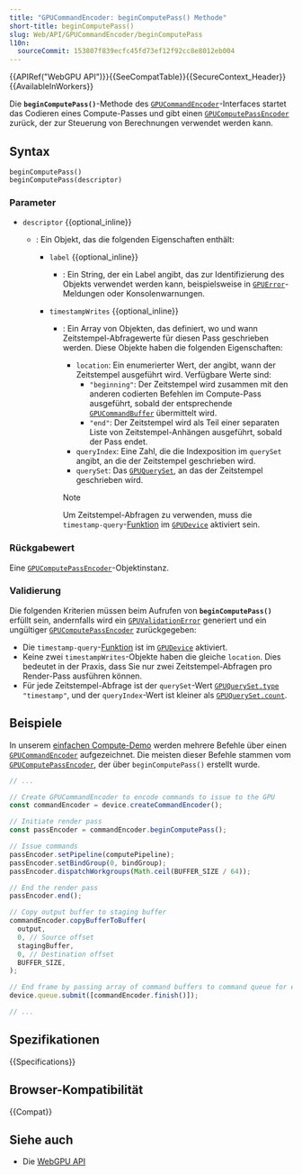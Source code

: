 ```yaml
---
title: "GPUCommandEncoder: beginComputePass() Methode"
short-title: beginComputePass()
slug: Web/API/GPUCommandEncoder/beginComputePass
l10n:
  sourceCommit: 153807f839ecfc45fd73ef12f92cc8e8012eb004
---
```


{{APIRef("WebGPU API")}}{{SeeCompatTable}}{{SecureContext_Header}}{{AvailableInWorkers}}

Die **`beginComputePass()`**-Methode des [`GPUCommandEncoder`](/de/docs/Web/API/GPUCommandEncoder)-Interfaces startet das Codieren eines Compute-Passes und gibt einen [`GPUComputePassEncoder`](/de/docs/Web/API/GPUComputePassEncoder) zurück, der zur Steuerung von Berechnungen verwendet werden kann.

## Syntax

```js-nolint
beginComputePass()
beginComputePass(descriptor)
```

### Parameter

- `descriptor` {{optional_inline}}

  - : Ein Objekt, das die folgenden Eigenschaften enthält:

    - `label` {{optional_inline}}
      - : Ein String, der ein Label angibt, das zur Identifizierung des Objekts verwendet werden kann, beispielsweise in [`GPUError`](/de/docs/Web/API/GPUError)-Meldungen oder Konsolenwarnungen.
    - `timestampWrites` {{optional_inline}}

      - : Ein Array von Objekten, das definiert, wo und wann Zeitstempel-Abfragewerte für diesen Pass geschrieben werden. Diese Objekte haben die folgenden Eigenschaften:

        - `location`: Ein enumerierter Wert, der angibt, wann der Zeitstempel ausgeführt wird. Verfügbare Werte sind:
          - `"beginning"`: Der Zeitstempel wird zusammen mit den anderen codierten Befehlen im Compute-Pass ausgeführt, sobald der entsprechende [`GPUCommandBuffer`](/de/docs/Web/API/GPUCommandBuffer) übermittelt wird.
          - `"end"`: Der Zeitstempel wird als Teil einer separaten Liste von Zeitstempel-Anhängen ausgeführt, sobald der Pass endet.
        - `queryIndex`: Eine Zahl, die die Indexposition im `querySet` angibt, an die der Zeitstempel geschrieben wird.
        - `querySet`: Das [`GPUQuerySet`](/de/docs/Web/API/GPUQuerySet), an das der Zeitstempel geschrieben wird.

        > [!NOTE]
        > Um Zeitstempel-Abfragen zu verwenden, muss die `timestamp-query`-[Funktion](/de/docs/Web/API/GPUSupportedFeatures) im [`GPUDevice`](/de/docs/Web/API/GPUDevice) aktiviert sein.

### Rückgabewert

Eine [`GPUComputePassEncoder`](/de/docs/Web/API/GPUComputePassEncoder)-Objektinstanz.

### Validierung

Die folgenden Kriterien müssen beim Aufrufen von **`beginComputePass()`** erfüllt sein, andernfalls wird ein [`GPUValidationError`](/de/docs/Web/API/GPUValidationError) generiert und ein ungültiger [`GPUComputePassEncoder`](/de/docs/Web/API/GPUComputePassEncoder) zurückgegeben:

- Die `timestamp-query`-[Funktion](/de/docs/Web/API/GPUSupportedFeatures) ist im [`GPUDevice`](/de/docs/Web/API/GPUDevice) aktiviert.
- Keine zwei `timestampWrites`-Objekte haben die gleiche `location`. Dies bedeutet in der Praxis, dass Sie nur zwei Zeitstempel-Abfragen pro Render-Pass ausführen können.
- Für jede Zeitstempel-Abfrage ist der `querySet`-Wert [`GPUQuerySet.type`](/de/docs/Web/API/GPUQuerySet/type) `"timestamp"`, und der `queryIndex`-Wert ist kleiner als [`GPUQuerySet.count`](/de/docs/Web/API/GPUQuerySet/count).

## Beispiele

In unserem [einfachen Compute-Demo](https://mdn.github.io/dom-examples/webgpu-compute-demo/) werden mehrere Befehle über einen [`GPUCommandEncoder`](/de/docs/Web/API/GPUCommandEncoder) aufgezeichnet. Die meisten dieser Befehle stammen vom [`GPUComputePassEncoder`](/de/docs/Web/API/GPUComputePassEncoder), der über `beginComputePass()` erstellt wurde.

```js
// ...

// Create GPUCommandEncoder to encode commands to issue to the GPU
const commandEncoder = device.createCommandEncoder();

// Initiate render pass
const passEncoder = commandEncoder.beginComputePass();

// Issue commands
passEncoder.setPipeline(computePipeline);
passEncoder.setBindGroup(0, bindGroup);
passEncoder.dispatchWorkgroups(Math.ceil(BUFFER_SIZE / 64));

// End the render pass
passEncoder.end();

// Copy output buffer to staging buffer
commandEncoder.copyBufferToBuffer(
  output,
  0, // Source offset
  stagingBuffer,
  0, // Destination offset
  BUFFER_SIZE,
);

// End frame by passing array of command buffers to command queue for execution
device.queue.submit([commandEncoder.finish()]);

// ...
```

## Spezifikationen

{{Specifications}}

## Browser-Kompatibilität

{{Compat}}

## Siehe auch

- Die [WebGPU API](/de/docs/Web/API/WebGPU_API)
